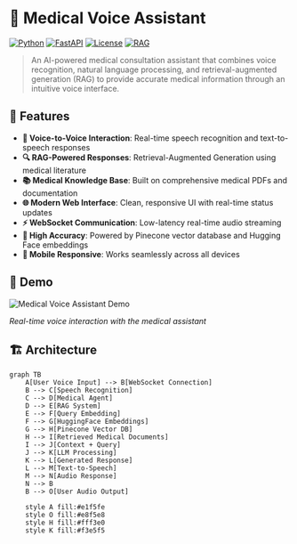 # 🏥 Medical Voice Assistant

[![Python](https://img.shields.io/badge/Python-3.8+-blue.svg)](https://www.python.org/downloads/)
[![FastAPI](https://img.shields.io/badge/FastAPI-0.68+-green.svg)](https://fastapi.tiangolo.com/)
[![License](https://img.shields.io/badge/License-MIT-yellow.svg)](LICENSE)
[![RAG](https://img.shields.io/badge/RAG-Powered-purple.svg)](https://en.wikipedia.org/wiki/Retrieval-augmented_generation)

> An AI-powered medical consultation assistant that combines voice recognition, natural language processing, and retrieval-augmented generation (RAG) to provide accurate medical information through an intuitive voice interface.

## 🌟 Features

- **🎤 Voice-to-Voice Interaction**: Real-time speech recognition and text-to-speech responses
- **🔍 RAG-Powered Responses**: Retrieval-Augmented Generation using medical literature
- **📚 Medical Knowledge Base**: Built on comprehensive medical PDFs and documentation
- **🌐 Modern Web Interface**: Clean, responsive UI with real-time status updates
- **⚡ WebSocket Communication**: Low-latency real-time audio streaming
- **🎯 High Accuracy**: Powered by Pinecone vector database and Hugging Face embeddings
- **📱 Mobile Responsive**: Works seamlessly across all devices

## 🚀 Demo

![Medical Voice Assistant Demo](demo.gif)

*Real-time voice interaction with the medical assistant*

## 🏗️ Architecture

```mermaid
graph TB
    A[User Voice Input] --> B[WebSocket Connection]
    B --> C[Speech Recognition]
    C --> D[Medical Agent]
    D --> E[RAG System]
    E --> F[Query Embedding]
    F --> G[HuggingFace Embeddings]
    G --> H[Pinecone Vector DB]
    H --> I[Retrieved Medical Documents]
    I --> J[Context + Query]
    J --> K[LLM Processing]
    K --> L[Generated Response]
    L --> M[Text-to-Speech]
    M --> N[Audio Response]
    N --> B
    B --> O[User Audio Output]
    
    style A fill:#e1f5fe
    style O fill:#e8f5e8
    style H fill:#fff3e0
    style K fill:#f3e5f5
